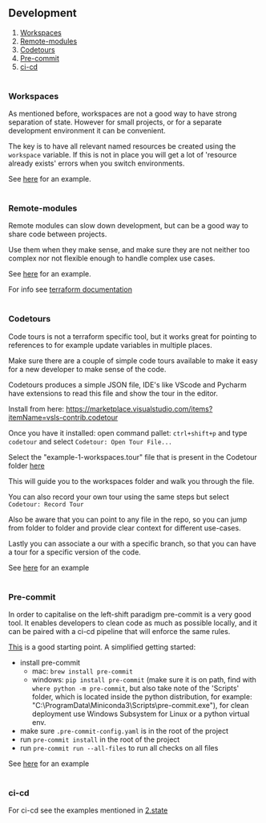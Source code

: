 ## Development
1. [Workspaces](#workspaces)
2. [Remote-modules](#remote-modules)
3. [Codetours](#codetours)
4. [Pre-commit](#pre-commit)
5. [ci-cd](#ci-cd)
<br></br>


### Workspaces
As mentioned before, workspaces are not a good way to have strong separation of state.
However for small projects, or for a separate development environment it can be convenient. 

The key is to have all relevant named resources be created using the `workspace` variable. 
If this is not in place you will get a lot of 'resource already exists' errors when you switch environments.

See [here](./1.workspaces/conditional.tf) for an example.
<br></br>


### Remote-modules
Remote modules can slow down development, but can be a good way to share code between projects.

Use them when they make sense, and make sure they are not neither too complex nor not flexible enough to handle complex use cases.

See [here](./2.remote-modules/main.tf) for an example.

For info see [terraform documentation](https://developer.hashicorp.com/terraform/language/modules/sources)
<br></br>


### Codetours
Code tours is not a terraform specific tool, but it works great for pointing to references to for example update variables in multiple places. 

Make sure there are a couple of simple code tours available to make it easy for a new developer to make sense of the code.

Codetours produces a simple JSON file, IDE's like VScode and Pycharm have extensions to read this file and show the tour in the editor.

Install from here: https://marketplace.visualstudio.com/items?itemName=vsls-contrib.codetour

Once you have it installed: open command pallet: `ctrl+shift+p` and type `codetour` and select `Codetour: Open Tour File...`

Select the "example-1-workspaces.tour" file that is present in the Codetour folder [here](./4.codetours/example-1-workspaces.tour)

This will guide you to the workspaces folder and walk you through the file. 

You can also record your own tour using the same steps but select `Codetour: Record Tour`

Also be aware that you can point to any file in the repo, so you can jump from folder to folder and provide clear context for different use-cases.

Lastly you can associate a our with a specific branch, so that you can have a tour for a specific version of the code.

See [here](./4.codetours/example-2-remote-modules.tour) for an example
<br></br>


### Pre-commit
In order to capitalise on the left-shift paradigm pre-commit is a very good tool. It enables developers to clean code as much as possible locally, and it can be paired with a ci-cd pipeline that will enforce the same rules.

[This](https://github.com/antonbabenko/pre-commit-terraform) is a good starting point. A simplified getting started:
- install pre-commit 
    - mac: `brew install pre-commit`
    - windows: `pip install pre-commit` (make sure it is on path, find with `where python -m pre-commit`, but also take note of the 'Scripts' folder, which is located inside the python distribution, for example: "C:\ProgramData\Miniconda3\Scripts\pre-commit.exe"), for clean deployment use Windows Subsystem for Linux or a python virtual env.
- make sure `.pre-commit-config.yaml` is in the root of the project
- run `pre-commit install` in the root of the project
- run `pre-commit run --all-files` to run all checks on all files

See [here](./3.pre-commit/.pre-commit-config.yaml) for an example
<br></br>


### ci-cd
For ci-cd see the examples mentioned in [2.state](../2.state/README.md)
